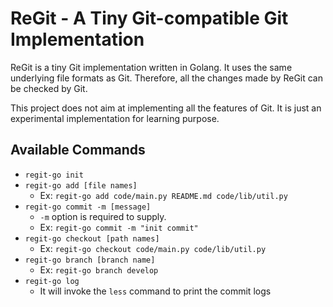 # ReGit - A Tiny Git-compatible Git Implementation 

ReGit is a tiny Git implementation written in Golang. It uses the same underlying file formats as Git. Therefore, all the changes made by ReGit can be checked by Git.

This project does not aim at implementing all the features of Git. It is just an experimental implementation for learning purpose.

## Available Commands

* `regit-go init`
* `regit-go add [file names]`
  * Ex: `regit-go add code/main.py README.md code/lib/util.py`
* `regit-go commit -m [message]`
  * `-m` option is required to supply.
  * Ex: `regit-go commit -m "init commit"`
* `regit-go checkout [path names]`
  * Ex: `regit-go checkout code/main.py code/lib/util.py`
* `regit-go branch [branch name]`
  * Ex: `regit-go branch develop`
* `regit-go log` 
  * It will invoke the `less` command to print the commit logs
